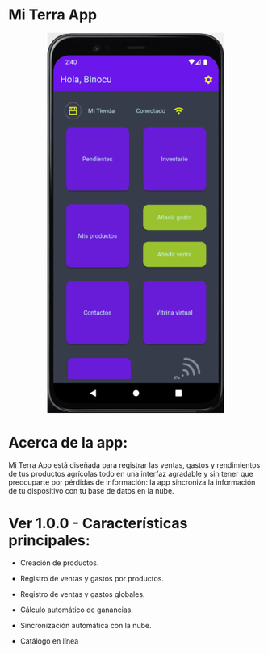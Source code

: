 # Mi Terra App

<p align="center">
  <img src="https://github.com/navirobayo/mi_terra_app/blob/main/github_assets/images/mi%20Terra%20App%20-%20ver%201_0_0.gif" width="350" title="hover text">
</p>

# Acerca de la app: 

Mi Terra App está diseñada para registrar las ventas, gastos y rendimientos de tus productos agrícolas todo en una interfaz agradable y sin tener que preocuparte por pérdidas de información: la app sincroniza la información de tu dispositivo con tu base de datos en la nube. 

# Ver 1.0.0 - Características principales:

- Creación de productos.

- Registro de ventas y gastos por productos.

- Registro de ventas y gastos globales.

- Cálculo automático de ganancias.

- Sincronización automática con la nube.

- Catálogo en línea
